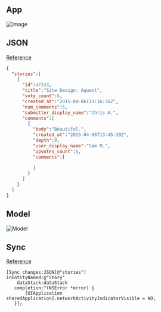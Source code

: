 ## App

![Image](https://raw.githubusercontent.com/3lvis/SyncDesignerNewsDemo/master/Images/app.png)

## JSON

[Reference](https://news.layervault.com/?format=json)

```json
{
  "stories":[
    {
      "id":47333,
      "title":"Site Design: Aquest",
      "vote_count":6,
      "created_at":"2015-04-06T13:16:36Z",
      "num_comments":6,
      "submitter_display_name":"Chris A.",
      "comments":[
        {
          "body":"Beautiful.",
          "created_at":"2015-04-06T13:45:20Z",
          "depth":0,
          "user_display_name":"Sam M.",
          "upvotes_count":0,
          "comments":[

          ]
        }
      ]
    }
  ]
}
```

## Model

![Model](https://raw.githubusercontent.com/3lvis/SyncDesignerNewsDemo/master/Images/model.png)

## Sync

[Reference](https://github.com/hyperoslo/Sync/blob/master/DesignerNews/APIClient.m#L35-L40)

```objc
[Sync changes:JSON[@"stories"]
inEntityNamed:@"Story"
    dataStack:dataStack
   completion:^(NSError *error) {
       [UIApplication sharedApplication].networkActivityIndicatorVisible = NO;
   }];
```
